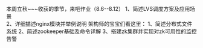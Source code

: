 本周立秋~~~收获的季节，来吧作业（8.6--8.12）
1、简述LVS调度方案及应用场景                                  
2、详细描述nginx模块并举例说明
架构师的宝宝们看这里：
1、简述分布式文件系统 
2、简述zookeeper基础及命令详解 
3、搭建zk集群并实现对zk可用性的监控告警
